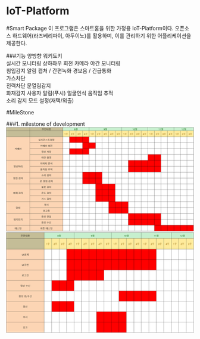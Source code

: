 # IoT-Platform
#Smart Package
    이 프로그램은 스마트홈을 위한 가정용 IoT-Platform이다. 
    오픈소스 하드웨어(라즈베리파이, 아두이노)를 활용하며, 이를 관리하기 위한 어플리케이션을 제공한다.
    
###기능
	양방향 워키토키  
	실시간 모니터링 
	상하좌우 회전 카메라 
	야간 모니터링  
	침입감지 알림 
	캡처 / 간편녹화 
	경보음 / 긴급통화  
	가스차단   
	전력차단 
	문열림감지  
	화재감지 
	사용자 알림(푸시) 
	얼굴인식 
	움직임 추적  
	소리 감지 
	모드 설정(재택/외출)  
	
#MileStone

###1. milestone of development
  ![Result0](./img/plan1.png)
  ![Result1](./img/plan2.png)
